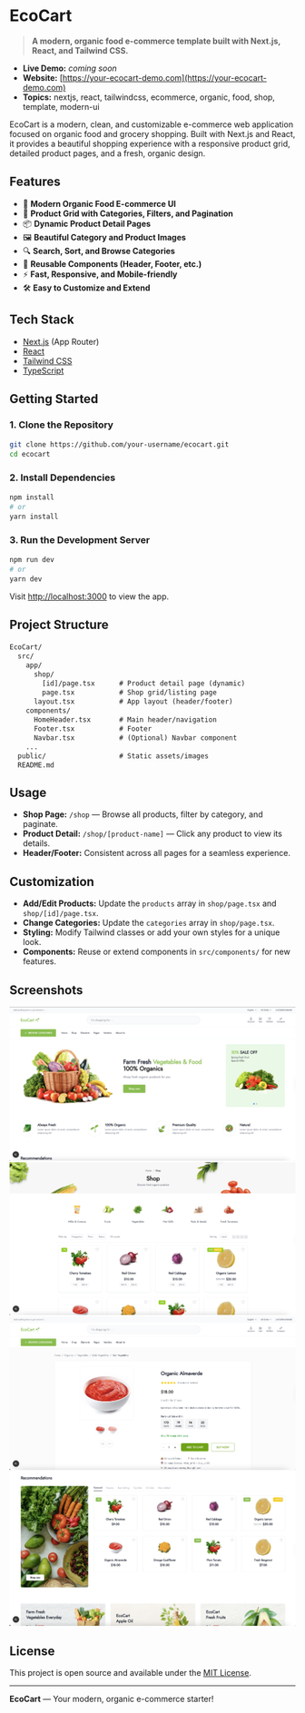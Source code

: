 # EcoCart

> **A modern, organic food e-commerce template built with Next.js, React, and Tailwind CSS.**

- **Live Demo:** _coming soon_
- **Website:** [https://your-ecocart-demo.com](https://your-ecocart-demo.com)
- **Topics:** nextjs, react, tailwindcss, ecommerce, organic, food, shop, template, modern-ui

EcoCart is a modern, clean, and customizable e-commerce web application focused on organic food and grocery shopping. Built with Next.js and React, it provides a beautiful shopping experience with a responsive product grid, detailed product pages, and a fresh, organic design.

## Features

- 🌱 **Modern Organic Food E-commerce UI**
- 🛒 **Product Grid with Categories, Filters, and Pagination**
- 📦 **Dynamic Product Detail Pages**
- 🖼️ **Beautiful Category and Product Images**
- 🔍 **Search, Sort, and Browse Categories**
- 🧩 **Reusable Components (Header, Footer, etc.)**
- ⚡ **Fast, Responsive, and Mobile-friendly**
- 🛠️ **Easy to Customize and Extend**

## Tech Stack
- [Next.js](https://nextjs.org/) (App Router)
- [React](https://react.dev/)
- [Tailwind CSS](https://tailwindcss.com/)
- [TypeScript](https://www.typescriptlang.org/)

## Getting Started

### 1. Clone the Repository
```bash
git clone https://github.com/your-username/ecocart.git
cd ecocart
```

### 2. Install Dependencies
```bash
npm install
# or
yarn install
```

### 3. Run the Development Server
```bash
npm run dev
# or
yarn dev
```

Visit [http://localhost:3000](http://localhost:3000) to view the app.

## Project Structure

```
EcoCart/
  src/
    app/
      shop/
        [id]/page.tsx      # Product detail page (dynamic)
        page.tsx           # Shop grid/listing page
      layout.tsx           # App layout (header/footer)
    components/
      HomeHeader.tsx       # Main header/navigation
      Footer.tsx           # Footer
      Navbar.tsx           # (Optional) Navbar component
    ...
  public/                  # Static assets/images
  README.md
```

## Usage
- **Shop Page:** `/shop` — Browse all products, filter by category, and paginate.
- **Product Detail:** `/shop/[product-name]` — Click any product to view its details.
- **Header/Footer:** Consistent across all pages for a seamless experience.

## Customization
- **Add/Edit Products:** Update the `products` array in `shop/page.tsx` and `shop/[id]/page.tsx`.
- **Change Categories:** Update the `categories` array in `shop/page.tsx`.
- **Styling:** Modify Tailwind classes or add your own styles for a unique look.
- **Components:** Reuse or extend components in `src/components/` for new features.

## Screenshots

![Home Page](./screenshots/home-page.png)
![Shop Page](./screenshots/shop-page.png)
![Product Detail](./screenshots/product-detail.png)
![Recommendations Section](./screenshots/recommendations.png)

## License

This project is open source and available under the [MIT License](LICENSE).

---

**EcoCart** — Your modern, organic e-commerce starter!
